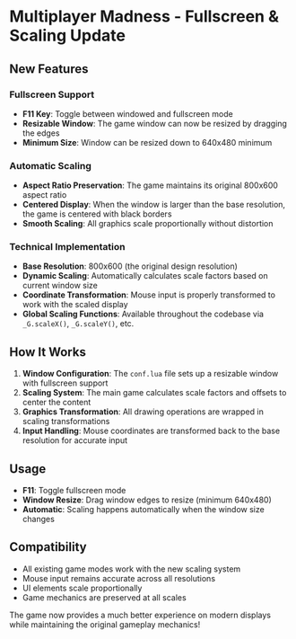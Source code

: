 # Multiplayer Madness - Fullscreen & Scaling Update

## New Features

### Fullscreen Support
- **F11 Key**: Toggle between windowed and fullscreen mode
- **Resizable Window**: The game window can now be resized by dragging the edges
- **Minimum Size**: Window can be resized down to 640x480 minimum

### Automatic Scaling
- **Aspect Ratio Preservation**: The game maintains its original 800x600 aspect ratio
- **Centered Display**: When the window is larger than the base resolution, the game is centered with black borders
- **Smooth Scaling**: All graphics scale proportionally without distortion

### Technical Implementation
- **Base Resolution**: 800x600 (the original design resolution)
- **Dynamic Scaling**: Automatically calculates scale factors based on current window size
- **Coordinate Transformation**: Mouse input is properly transformed to work with the scaled display
- **Global Scaling Functions**: Available throughout the codebase via `_G.scaleX()`, `_G.scaleY()`, etc.

## How It Works

1. **Window Configuration**: The `conf.lua` file sets up a resizable window with fullscreen support
2. **Scaling System**: The main game calculates scale factors and offsets to center the content
3. **Graphics Transformation**: All drawing operations are wrapped in scaling transformations
4. **Input Handling**: Mouse coordinates are transformed back to the base resolution for accurate input

## Usage

- **F11**: Toggle fullscreen mode
- **Window Resize**: Drag window edges to resize (minimum 640x480)
- **Automatic**: Scaling happens automatically when the window size changes

## Compatibility

- All existing game modes work with the new scaling system
- Mouse input remains accurate across all resolutions
- UI elements scale proportionally
- Game mechanics are preserved at all scales

The game now provides a much better experience on modern displays while maintaining the original gameplay mechanics!
